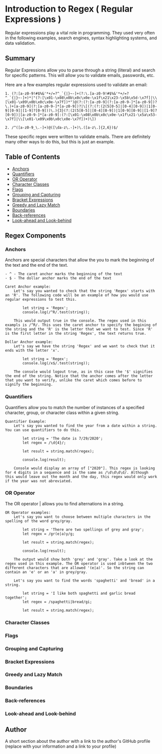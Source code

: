 # Introduction to Regex ( Regular Expressions )

Regular expressions play a vital role in programming. They used very often in the following examples, search engines, syntax highlighting systems, and data validation. 

## Summary

Regular Expressions allow you to parse through a string (literal) and search for specific patterns. This will allow you to validate emails, passwords, etc.

Here are a few examples regular expressions used to validate an email:

    1. (?:[a-z0-9!#$%&'*+/=?^_`{|}~-]+(?:\.[a-z0-9!#$%&'*+/=?^_`{|}~-]+)*|"(?:[\x01-\x08\x0b\x0c\x0e-\x1f\x21\x23-\x5b\x5d-\x7f]|\\[\x01-\x09\x0b\x0c\x0e-\x7f])*")@(?:(?:[a-z0-9](?:[a-z0-9-]*[a-z0-9])?\.)+[a-z0-9](?:[a-z0-9-]*[a-z0-9])?|\[(?:(?:(2(5[0-5]|[0-4][0-9])|1[0-9][0-9]|[1-9]?[0-9]))\.){3}(?:(2(5[0-5]|[0-4][0-9])|1[0-9][0-9]|[1-9]?[0-9])|[a-z0-9-]*[a-z0-9]:(?:[\x01-\x08\x0b\x0c\x0e-\x1f\x21-\x5a\x53-\x7f]|\\[\x01-\x09\x0b\x0c\x0e-\x7f])+)\])

    2. /^([a-z0-9_\.-]+)@([\da-z\.-]+)\.([a-z\.]{2,6})$/

These specific regex were written to validate emails. There are definitely many other ways to do this, but this is just an example.

## Table of Contents

- [Anchors](#anchors)
- [Quantifiers](#quantifiers)
- [OR Operator](#or-operator)
- [Character Classes](#character-classes)
- [Flags](#flags)
- [Grouping and Capturing](#grouping-and-capturing)
- [Bracket Expressions](#bracket-expressions)
- [Greedy and Lazy Match](#greedy-and-lazy-match)
- [Boundaries](#boundaries)
- [Back-references](#back-references)
- [Look-ahead and Look-behind](#look-ahead-and-look-behind)

## Regex Components

### Anchors

Anchors are special characters that allow the you to mark the beginning of the text and the end of the text. 

    - ^ - The caret anchor marks the beginning of the text
    - $ - The dollar anchor marks the end of the text

    Caret Anchor example: 
        Let's say you wanted to check that the string 'Regex' starts with an 'R'. The following code will be an example of how you would use regular expressions to test this.

            let string = 'Regex';
            console.log(/^R/.test(string));

        This would output true in the console. The regex used in this exampls is /^R/. This uses the caret anchor to specify the begining of the string and the 'R' is the letter that we want to test. Since 'R' is the first letter in the string 'Regex', the text returns true.

    Dollar Anchor example:
        Let's say we have the string 'Regex' and we want to check that it ends with the letter 'x'.

            let string = 'Regex';
            console.log(/x$/.test(string));

        The console would logout true, as in this case the '$' signifies the end of the string. Notice that the anchor comes after the letter that you want to verify, unlike the caret which comes before to signify the beginning. 

### Quantifiers

Quantifiers allow you to match the number of instances of a specified character, group, or character class within a given string.

    Quantifier Example:
        Let's say you wanted to find the year from a date within a string. You can use quantifiers to do this.

            let string = 'The date is 7/29/2020';
            let regex = /\d{4}/;

            let result = string.match(regex);

            console.log(result);

        Console would display an array of ["2020"]. This regex is looking for 4 digits in a sequence and is the same as /\d\d\d\d/. Although this would leave out the month and the day, this regex would only work if the year was not abreviated.

### OR Operator

The OR operator | allows you to find alternations in a string.

    OR Operator examples:
        Let's say you want to choose between multiple characters in the spelling of the word grey/gray.

            let string = 'There are two spellings of grey and gray';
            let regex = /gr(e|a)y/g;

            let result = string.match(regex);

            console.log(result);

        The output would show both 'grey' and 'gray'. Take a look at the regex used in this example. The OR operator is used inbtween the two different characters that are allowed '(e|a)'. So the string can contain an 'e' or an 'a' in grey/gray.

        Let's say you want to find the words 'spaghetti' and 'bread' in a string.

            let string = 'I like both spaghetti and garlic bread together';
            let regex = /spaghetti|bread/gi;

            let result = string.match(regex);

### Character Classes

### Flags

### Grouping and Capturing

### Bracket Expressions

### Greedy and Lazy Match

### Boundaries

### Back-references

### Look-ahead and Look-behind

## Author

A short section about the author with a link to the author's GitHub profile (replace with your information and a link to your profile)
